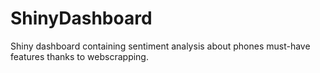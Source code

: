 # ShinyDashboard
Shiny dashboard containing sentiment analysis about phones must-have features thanks to webscrapping. 
